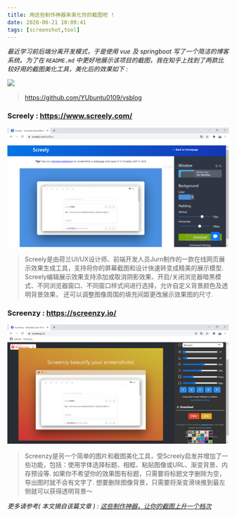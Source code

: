 ```yaml
---
title: 用这些制作神器来美化你的截图吧 !
date: 2020-06-21 10:09:41
tags: [screenshot,tool]
---
```



*最近学习前后端分离开发模式，于是使用 vue 及 springboot 写了一个简洁的博客系统。为了在 `README.md` 中更好地展示该项目的截图，我在知乎上找到了两款比较好用的截图美化工具，美化后的效果如下 :*

![ ](https://anonymous.ishacker.net/2020/06/10/about-page-image/vsblog-index-screenshot.png)
> https://github.com/YUbuntu0109/vsblog


### Screely : https://www.screely.com/

![ ](用这些制作神器来美化你的截图吧/screely.com.PNG)

> Screely是由荷兰UI/UX设计师、前端开发人员Jurn制作的一款在线网页展示效果生成工具，支持将你的屏幕截图和设计快速转变成精美的展示模型.
> Screely编辑展示效果支持添加或取消阴影效果、开启/关闭浏览器暗黑模式、不同浏览器窗口、不同窗口样式间进行选择，允许自定义背景颜色及透明背景效果，
> 还可以调整图像周围的填充间距更改展示效果图的尺寸.


### Screenzy : https://screenzy.io/

![ ](用这些制作神器来美化你的截图吧/screenzy.io.PNG)
> Screenzy是另一个简单的图片和截图美化工具，受Screely启发并增加了一些功能，包括：使用字体选择标题、相框、粘贴图像或URL、渐变背景、内存预设等.
> 如果你不希望你的效果图有标题，只需要将标题文字删除为空，导出图时就不会有文字了. 想要删除图像背景，只需要将渐变滑块推到最左侧就可以获得透明背景～


*更多请参考( 本文摘自该篇文章 ) : [这些制作神器，让你的截图上升一个档次](https://zhuanlan.zhihu.com/p/76874920)*
